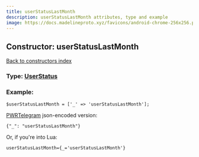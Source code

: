 ```yaml
---
title: userStatusLastMonth
description: userStatusLastMonth attributes, type and example
image: https://docs.madelineproto.xyz/favicons/android-chrome-256x256.png
---
```

## Constructor: userStatusLastMonth  
[Back to constructors index](index.md)






### Type: [UserStatus](../types/UserStatus.md)


### Example:

```
$userStatusLastMonth = ['_' => 'userStatusLastMonth'];
```  

[PWRTelegram](https://pwrtelegram.xyz) json-encoded version:

```
{"_": "userStatusLastMonth"}
```


Or, if you're into Lua:  


```
userStatusLastMonth={_='userStatusLastMonth'}

```


